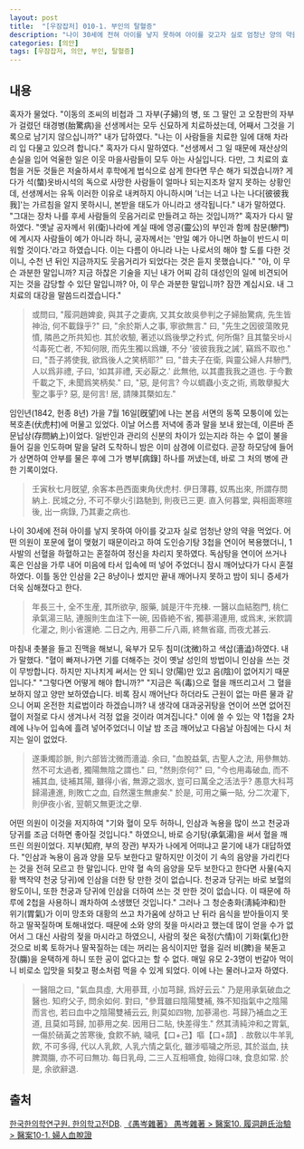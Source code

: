 ```yaml
---
layout: post
title:  "[우잠잡저] 010-1. 부인의 탈혈증"
description: "나이 30세에 전혀 아이를 낳지 못하여 아이를 갖고자 실로 엄청난 양의 약을 먹었다. ..."
categories: [의안]
tags: [우잠잡저, 의안, 부인, 탈혈증]
---
```


## 내용

혹자가 물었다. "이동의 조씨의 비첩과 그 자부(子婦)의 병, 또 그 딸인 고 오참판의 자부가 걸렸던 태경병(胎驚病)을 선생께서는 모두 신묘하게 치료하셨는데, 어째서 그것을 기록으로 남기지 않으십니까?" 내가 답하였다. "나는 이 사람들을 치료한 일에 대해 차라리 입 다물고 있으려 합니다." 혹자가 다시 말하였다. "선생께서 그 일 때문에 재산상의 손실을 입어 억울한 일은 이웃 마을사람들이 모두 아는 사실입니다. 다만, 그 치료의 효험을 거둔 것들은 저술하셔서 후학에게 법식으로 삼게 한다면 무슨 해가 되겠습니까? 게다가 석(螫)옷바시석의 독으로 사망한 사람들이 얼마나 되는지조차 알지 못하는 상황인데, 선생께서는 유독 이러한 이유로 내켜하지 아니하시며 '너는 너고 나는 나다[彼彼我我]'는 가르침을 알지 못하시니, 본받을 태도가 아니라고 생각됩니다." 내가 말하였다. "그대는 장차 나를 후세 사람들의 웃음거리로 만들려고 하는 것입니까?" 혹자가 다시 말하였다. "옛날 공자께서 위(衛)나라에 계실 때에 영공(靈公)의 부인과 함께 참문(驂門)에 계시자 사람들이 예가 아니라 하니, 공자께서는 '만일 예가 아니면 하늘이 반드시 미워할 것이다.'라고 하였습니다. 이는 다름이 아니라 나는 나로서의 해야 할 도를 다한 것이니, 수천 년 뒤인 지금까지도 웃음거리가 되었다는 것은 듣지 못했습니다." "아, 이 무슨 과분한 말입니까? 지금 하찮은 기술을 지닌 내가 어찌 감히 대성인의 일에 비견되어지는 것을 감당할 수 있단 말입니까? 아, 이 무슨 과분한 말입니까? 잠깐 계십시요. 내 그 치료의 대강을 말씀드리겠습니다."

> 或問曰, "履洞趙婢妾, 與其子之妻病, 又其女故吳參判之子婦胎驚病, 先生皆神治, 何不載錄乎?" 曰, "余於斯人之事, 寧欲無言." 曰, "先生之因彼蕩敗見憤, 隣邑之所共知也. 其於收驗, 著述以爲後學之矝式, 何所傷? 且其螫옷바시석毒死亡者, 不知何限, 而先生獨以爲嫌, 不分 '彼彼我我之誡', 竊爲不取也." 曰, "吾子將使我, 欲爲後人之笑柄耶?" 曰, "昔夫子在衛, 與靈公婦人幷驂門, 人以爲非禮, 子曰, '如其非禮, 天必厭之.' 此無他, 以其盡我我之道也. 于今數千載之下, 未聞爲笑柄矣." 曰, "惡, 是何言? 今以蜩蟲小支之術, 焉敢擧擬大聖之事乎? 惡, 是何言! 居, 請陳其槩如左."

임인년(1842, 헌종 8년) 가을 7월 16일[旣望]에 나는 본읍 서면의 동쪽 모퉁이에 있는 복호촌(伏虎村)에 머물고 있었다. 이날 어스름 저녁에 종과 말을 보내 왔는데, 이른바 존문납상(存問納上)이었다. 일반인과 관리의 신분의 차이가 있는지라 하는 수 없이 불을 들어 길을 인도하며 말을 달려 도착하니 밤은 이미 삼경에 이르렀다. 곧장 하모당에 들어가 상면하여 안부를 물은 후에 그가 병부[病錄] 하나를 꺼냈는데, 바로 그 처의 병에 관한 기록이었다.

> 壬寅秋七月旣望, 余客本邑西面東角伏虎村. 伊日薄暮, 奴馬出來, 所謂存問納上. 民城之分, 不可不擧火引路馳到, 則夜已三更. 直入何暮堂, 與相面寒暄後, 出一病錄, 乃其妻之病也.

나이 30세에 전혀 아이를 낳지 못하여 아이를 갖고자 실로 엄청난 양의 약을 먹었다. 어떤 의원이 포문에 혈이 맺혔기 때문이라고 하여 도인승기탕 3첩을 연이어 복용했더니, 1사발의 선혈을 하혈하고는 혼절하여 정신을 차리지 못하였다. 독삼탕을 연이어 쓰거나 혹은 인삼을 가루 내어 미음에 타서 입속에 떠 넣어 주었더니 잠시 깨어났다가 다시 혼절하였다. 이틀 동안 인삼을 2근 8냥이나 썼지만 끝내 깨어나지 못하고 밤이 되니 증세가 더욱 심해졌다고 한다.

> 年長三十, 全不生産, 其所欲孕, 服藥, 誠是汗牛充棟. 一醫以血結胞門, 桃仁承氣湯三貼, 連服則生血注下一碗, 因昏絶不省, 獨蔘湯連用, 或爲末, 米飮調化灌之, 則小省還絶. 二日之內, 用蔘二斤八兩, 終無省寤, 而夜尤甚云.

마침내 촛불을 들고 진맥을 해보니, 육부가 모두 침미(沈微)하고 색삽(濇澁)하였다. 내가 말했다. "혈이 빠져나가면 기를 더해주는 것이 옛날 성인의 방법이니 인삼을 쓰는 것이 무방합니다. 하지만 지나치게 써서는 안 되니 양(陽)만 있고 음(陰)이 없어지기 때문입니다." "그렇다면 어떻게 해야 합니까?" "지금은 독(毒)으로 혈을 깨뜨리고서 그 혈을 보하지 않고 양만 보하였습니다. 비록 잠시 깨어난다 하더라도 근원이 없는 마른 물과 같으니 어찌 온전한 치료법이라 하겠습니까? 내 생각에 대과궁귀탕을 연이어 쓰면 없어진 혈이 저절로 다시 생겨나서 걱정 없을 것이라 여겨집니다." 이에 쓸 수 있는 약 1첩을 2차례에 나누어 입속에 흘려 넣어주었더니 이날 밤 조금 깨어났고 다음날 아침에는 다시 처지는 일이 없었다.

> 遂秉燭診脈, 則六部皆沈微而濇澁. 余曰, "血脫益氣, 古聖人之法, 用參無妨. 然不可太過者, 獨陽無陰之謂也." 曰, "然則奈何?" 曰, "今也用毒破血, 而不補其血, 徒補其陽, 雖得小省, 無源之涸水, 豈可曰萬全之活法乎? 愚意大科芎歸湯連進, 則敗亡之血, 自然還生無慮矣." 於是, 可用之藥一貼, 分二次灌下, 則伊夜小省, 翌朝又無更沈之擧.

어떤 의원이 이것을 저지하여 "기와 혈이 모두 허하니, 인삼과 녹용을 많이 쓰고 천궁과 당귀를 조금 더하면 좋아질 것입니다." 하였으니, 바로 승기탕(承氣湯)을 써서 혈을 깨뜨린 의원이었다. 지부(知府, 부의 장관) 부자가 나에게 어떠냐고 묻기에 내가 대답하였다. "인삼과 녹용이 음과 양을 모두 보한다고 말하지만 이것이 기 속의 음양을 가리킨다는 것을 전혀 모르고 한 말입니다. 만약 혈 속의 음양을 모두 보한다고 한다면 사물(숙지황 백작약 천궁 당귀)에 인삼을 더한 탕 만한 것이 없습니다. 천궁과 당귀는 바로 보혈의 왕도이니, 또한 천궁과 당귀에 인삼을 더하여 쓰는 것 만한 것이 없습니다. 이 때문에 하루에 2첩을 사용하니 쾌차하여 소생했던 것입니다." 그러나 그 청순충화(淸純沖和)한 위기(胃氣)가 이미 망초와 대황의 쓰고 차가움에 상하고 난 뒤라 음식을 받아들이지 못하고 딸꾹질하며 토해내었다. 때문에 소와 양의 젖을 마시라고 했는데 많이 얻을 수가 없어서 그 대신 사람의 젖을 마시라고 하였으니, 사람의 젖은 육정(六情)이 기화(氣化)한 것으로 비록 토하거나 딸꾹질하는 데는 꺼리는 음식이지만 혈을 길러 비(脾)을 북돋고 장(膓)을 윤택하게 하니 또한 공이 없다고는 할 수 없다. 매일 유모 2-3명이 번갈아 먹이니 비로소 입맛을 되찾고 평소처럼 먹을 수 있게 되었다. 이에 나는 물러나고자 하였다.

> 一醫阻之曰, "氣血具虛, 大用蔘茸, 小加芎歸, 爲好云云." 乃是用承氣破血之醫也. 知府父子, 問余如何. 對曰, "參茸雖曰陰陽雙補, 殊不知指氣中之陰陽而言也, 若曰血中之陰陽雙補云云, 則莫如四物, 加蔘湯也. 芎歸乃補血之王道, 且莫如芎歸, 加蔘用之矣. 因用日二貼, 快差得生." 然其淸純沖和之胃氣, 一傷於硝黃之苦寒後, 食飮不納, 噦吼【口+己】嘔【口+頡】. 故敎以牛羊乳飮, 不可多得, 代以人乳飮, 人乳六情之氣化, 雖涉嘔噦之所忌, 其於滋血, 扶脾潤膓, 亦不可曰無功. 每日乳母, 二三人互相嚥食, 始得口味, 食息如常. 於是, 余欲辭退.

## 출처

[한국한의학연구원. 한의학고전DB](https://mediclassics.kr/). [《愚岑雜著》 愚岑雜著 > 醫案10. 履洞趙氏治驗 > 醫案10-1. 婦人血脫證](https://mediclassics.kr/books/48/volume/1#content_89)
